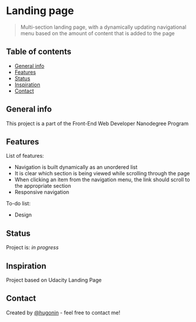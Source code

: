 # Landing page
> Multi-section landing page, with a dynamically updating navigational menu based on the amount of content that is added to the page

## Table of contents
* [General info](#general-info)
* [Features](#features)
* [Status](#status)
* [Inspiration](#inspiration)
* [Contact](#contact)

## General info
This project is a part of the Front-End Web Developer Nanodegree Program


## Features
List of features:

* Navigation is built dynamically as an unordered list
* It is clear which section is being viewed while scrolling through the page
* When clicking an item from the navigation menu, the link should scroll to the appropriate section
* Responsive navigation

To-do list:

* Design


## Status
Project is: _in progress_  


## Inspiration
Project based on Udacity Landing Page 

## Contact
Created by [@hugonin](https://github.com/hugonin) - feel free to contact me!